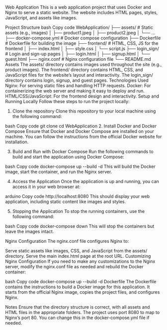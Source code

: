 Web Application
This is a web application project that uses Docker and Nginx to serve a static website. The website includes HTML pages, styles, JavaScript, and assets like images.

Project Structure
bash
Copy code
WebApplication/
├── assets/                 # Static assets (e.g., images)
│   ├── product1.jpeg
│   ├── product2.jpeg
│   └── ...
├── docker-compose.yml      # Docker compose configuration
├── Dockerfile              # Dockerfile for building the image
├── frontend/               # HTML, CSS, JS for the frontend
│   ├── index.html
│   ├── style.css
│   └── script.js
├── login_sign/             # Login and sign-up pages
│   ├── login.html
│   ├── signup.html
│   └── guest.html
├── nginx.conf              # Nginx configuration file
└── README.md
Assets
The assets/ directory contains images used throughout the site (e.g., product images).
The frontend/ directory contains HTML, CSS, and JavaScript files for the website’s layout and interactivity.
The login_sign/ directory contains login, signup, and guest pages.
Technologies Used
Nginx: For serving static files and handling HTTP requests.
Docker: For containerizing the web server and making it easy to deploy and run.
HTML/CSS/JavaScript: For the frontend design and interactivity.
Setup and Running Locally
Follow these steps to run the project locally:

1. Clone the repository
Clone this repository to your local machine using the following command:

bash
Copy code
git clone <repository-url>
cd WebApplication
2. Install Docker and Docker Compose
Ensure that Docker and Docker Compose are installed on your machine. You can follow the instructions from the official Docker website for installation.

3. Build and Run with Docker Compose
Run the following commands to build and start the application using Docker Compose:

bash
Copy code
docker-compose up --build -d
This will build the Docker image, start the container, and run the Nginx server.

4. Access the Application
Once the application is up and running, you can access it in your web browser at:

arduino
Copy code
http://localhost:8080
This should display your web application, including static content like images and styles.

5. Stopping the Application
To stop the running containers, use the following command:

bash
Copy code
docker-compose down
This will stop the containers but leave the images intact.

Nginx Configuration
The nginx.conf file configures Nginx to:

Serve static assets like images, CSS, and JavaScript from the assets/ directory.
Serve the main index.html page at the root URL.
Customizing Nginx Configuration
If you need to make any customizations to the Nginx server, modify the nginx.conf file as needed and rebuild the Docker container:

bash
Copy code
docker-compose up --build -d
Dockerfile
The Dockerfile contains the instructions to build a Docker image for this application. It starts from the official Nginx image, copies the project files, and configures Nginx.

Notes
Ensure that the directory structure is correct, with all assets and HTML files in the appropriate folders.
The project uses port 8080 to map to Nginx’s port 80. You can change this in the docker-compose.yml file if needed.